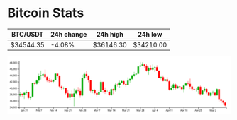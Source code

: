 # Bitcoin Stats

BTC/USDT|24h change|24h high|24h low|
|---|---|---|---|
|$34544.35|-4.08%|$36146.30|$34210.00|

<img src="./chart.svg">
